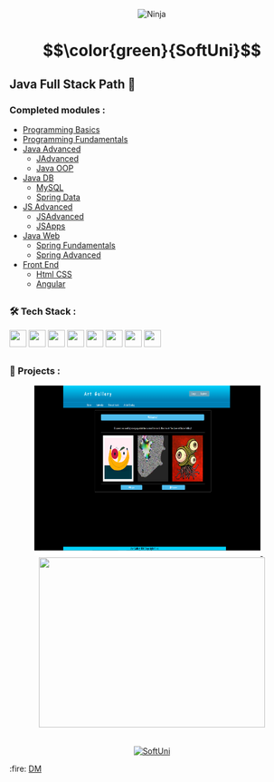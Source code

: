 <p align="center">
  <img src="https://purepng.com/public/uploads/large/purepng.com-ninjashinobininjacovert-agentassassinationguerrilla-warfaresamuraiclip-art-1421526960633owjjy.png" alt="Ninja" width="30%" height="30%"/>
</p>

# $$\color{green}{SoftUni}$$


## Java Full Stack Path :rocket: <br/>

### Completed modules :
  - [Programming Basics](https://github.com/demarinov/softuni/tree/master/ProgrammingBasics-Java)
  - [Programming Fundamentals](https://github.com/demarinov/softuni/tree/master/ProgrammingFundamentals-Java)
  - [Java Advanced](https://github.com/demarinov/softuni/tree/master/JavaAdvancedModule)
     - [JAdvanced](https://github.com/demarinov/softuni/tree/master/JavaAdvancedModule/JavaAdvanced)
     - [Java OOP](https://github.com/demarinov/softuni/tree/master/JavaAdvancedModule/JavaOOP)  
  - [Java DB](https://github.com/demarinov/softuni/tree/master/JavaDBModule)
     - [MySQL](https://github.com/demarinov/softuni/tree/master/JavaDBModule/MySQL)
     - [Spring Data](https://github.com/demarinov/softuni/tree/master/JavaDBModule/SpringData)  
  - [JS Advanced](https://github.com/demarinov/softuni/tree/master/JSAdvancedModule)
     - [JSAdvanced](https://github.com/demarinov/softuni/tree/master/JSAdvancedModule/JSAdvanced)
     - [JSApps](https://github.com/demarinov/softuni/tree/master/JSAdvancedModule/JSApps)  
  - [Java Web](https://github.com/demarinov/softuni/tree/master/JavaWebModule)
     - [Spring Fundamentals](https://github.com/demarinov/softuni/tree/master/JavaWebModule/SpringFundamentals)
     - [Spring Advanced](https://github.com/demarinov/softuni/tree/master/JavaWebModule/SpringAdvanced/ProjectDefense)  
  - [Front End](https://github.com/demarinov/softuni/tree/master/FrontEndModule)
     - [Html CSS](https://github.com/demarinov/softuni/tree/master/FrontEndModule/HtmlAndCss)
     - [Angular](https://github.com/demarinov/softuni/tree/master/FrontEndModule/Angular/ProjectDefense)

##

### :hammer_and_wrench: Tech Stack : 

<p>
   <img src="https://cdn.jsdelivr.net/gh/devicons/devicon/icons/java/java-original.svg" width="30px" height="30px"/>
   <img src="https://cdn.jsdelivr.net/gh/devicons/devicon/icons/javascript/javascript-original.svg" width="30px" height="30px"/>
   <img src="https://cdn.jsdelivr.net/gh/devicons/devicon/icons/spring/spring-original.svg" width="30px" height="30px"/>
   <img src="https://cdn.jsdelivr.net/gh/devicons/devicon/icons/html5/html5-original.svg" width="30px" height="30px"/>
   <img src="https://cdn.jsdelivr.net/gh/devicons/devicon/icons/css3/css3-original.svg" width="30px" height="30px"/>
   <img src="https://cdn.jsdelivr.net/gh/devicons/devicon/icons/angularjs/angularjs-original.svg" width="30px" height="30px"/>
   <img src="https://coryrylan.com/assets/images/posts/types/lit-800x800.png" width="30px" height="30px"/>
   <img src="https://image.pngaaa.com/84/5809084-middle.png" width="30px" height="30px"/>
   
                            
</p>

## 
### 🎥 Projects :
<div align="center">
  <a href="https://github.com/demarinov/softuni/tree/master/FrontEndModule/Angular/ProjectDefense">
    <img src="https://github.com/demarinov/softuni/blob/master/FrontEndModule/Angular/ProjectDefense/pics/ArtMain.png" width="400px" height="300px"/>
  </a>
  &nbsp; &nbsp;
  <a href="https://github.com/demarinov/softuni/tree/master/JavaWebModule/SpringAdvanced/ProjectDefense">
    <img src="https://github.com/demarinov/softuni/blob/master/JavaWebModule/SpringAdvanced/ProjectDefense/pics/HolidayBayHome.png" width="400px" height="300px"/>
  </a>
</div>

##

<p align="center">
  <a href="https://softuni.bg/">
     <img src="https://about.softuni.bg/content/images/circle-logos/softuni-logo.png" alt="SoftUni" width="100px" height="100px"/>
  </a>
</p>

<p>
  :fire: <a href="https://github.com/demarinov/">DM</a>
</p>
